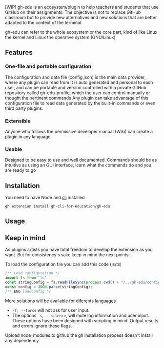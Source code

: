 [WIP]
gh-edu is an ecosystem/plugin to help teachers and students that use GitHub on their assignments.
The objective is not to replace GitHub classroom but to provide new alternatives and new solutions
that are better adapted to the context of the terminal.

gh-edu can refer to the whole ecosystem or the core part, kind of like Linux the kernel
and Linux the operative system (GNU/Linux)

## Features
### One-file and portable configuration
The configuration and data file (config.json) is the main data provider, where any plugin can read from
It is auto generated and personal to each user, and can be portable and version controlled with a private GitHub repository called gh-edu-profile, which the user can control manually
or thought the pertinent commands
Any plugin can take advantage of this configuration file to read data generated by the built-in commands or even third party plugins.
### Extensible
Anyone who follows the permissive developer manual (Wiki) can create a plugin in any language
### Usable
Designed to be easy to use and well documented. Commands should be as intuitive as using an GUI interface, learn what the commands do and you are ready to go

## Installation
You need to have Node and [cli](https://github.com/cli/cli) installed
```
gh extension install gh-cli-for-education/gh-edu
```

## Usage

## Keep in mind
As plugins artists you have total freedom to develop the extension as you want.
But for consistency's sake keep in mind the next points:

To load the configuration file you can add this code (js/ts)
```js
/** Load configuration */
import fs from 'fs'
const stringConfig = fs.readFileSync(process.cwd() + "/../gh-edu/config.json", { encoding: "utf8", flag: "r" })
const config = JSON.parse(stringConfig);
/** END loadConfig */
```
More solutions will be available for diferents languages

- ``-f, --force`` will not ask for user input.
- The options ``-s, --silence``, will mute log information and user input.
These options have been designed with scripting in mind.
Output results and errors ignore these flags.

Upload node\_modules to github the gh installation process doesn't install any 
dependency
